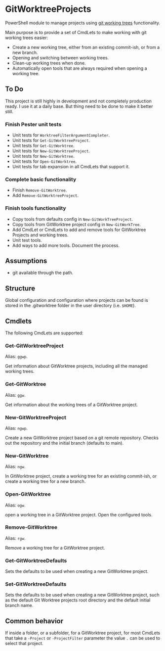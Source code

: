 # GitWorktreeProjects

PowerShell module to manage projects using [git working trees](https://git-scm.com/docs/git-worktree) functionality.

Main purpose is to provide a set of CmdLets to make working with git working trees easier:

- Create a new working tree, either from an existing commit-ish, or from a new branch.
- Opening and switching between working trees.
- Clean-up working trees when done.
- Automatically open tools that are always required when opening a working tree.

## To Do

This project is still highly in development and not completely production ready. I use it at a daily base. But thing need to be done to make it better still.

### Finish Pester unit tests

- Unit tests for `WorktreeFilterArgumentCompleter`.
- Unit tests for `Get-GitWorktreeProject`.
- Unit tests for `Get-GitWorktree`.
- Unit tests for `New-GitWorktreeProject`.
- Unit tests for `New-GitWorktree`.
- Unit tests for `Open-GitWorktree`.
- Unit tests for tab expansion in all CmdLets that support it.

### Complete basic functionality

- Finish `Remove-GitWorktree`.
- Add `Remove-GitWorktreeProject`.

### Finish tools functionality

- Copy tools from defaults config in `New-GitWorkTreeProject`.
- Copy tools from GitWorktree project config in `New-GitWorkTree`.
- Add CmdLet or CmdLets to add and remove tools for GitWorktree Projects and working trees.
- Unit test tools.
- Add ways to add more tools. Document the process.

## Assumptions

- git available through the path.

## Structure

Global configuration and configuration where projects can be found is stored in the .gitworktree folder in the user directory (i.e. `$HOME`).

## Cmdlets

The following CmdLets are supported:

### Get-GitWorktreeProject

Alias: `ggwp`.

Get information about GitWorktree projects, including all the managed working trees.

### Get-GitWorktree

Alias: `ggw`.

Get information about the working trees of a GitWorktree project.

### New-GitWorktreeProject

Alias: `ngwp`.

Create a new GitWorktree project based on a git remote repository. Checks out the repository and the initial branch (defaults to main).

### New-GitWorktree

Alias: `ngw`.

In GitWorktree project, create a working tree for an existing commit-ish, or create a working tree for a new branch.

### Open-GitWorktree

Alias: `ogw`.

open a working tree in a GitWorktree project. Open the configured tools.

### Remove-GitWorktree

Alias: `rgw`.

Remove a working tree for a GitWorktree project.

### Get-GitWorktreeDefaults

Sets the defaults to be used when creating a new GitWorktree project.

### Set-GitWorktreeDefaults

Sets the defaults to be used when creating a new GitWorktree project, such as the default Git Worktree projects root directory and the default initial branch name.

## Common behavior

If inside a folder, or a subfolder, for a GitWorktree project, for most CmdLets that take a `-Project` or `-ProjectFilter` parameter the value `.` can be used to select that project.
